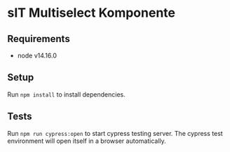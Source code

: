# sIT Multiselect Komponente

## Requirements
+ node v14.16.0

## Setup
Run `npm install` to install dependencies.

## Tests
Run `npm run cypress:open` to start cypress testing server. 
The cypress test environment will open itself in a browser automatically.